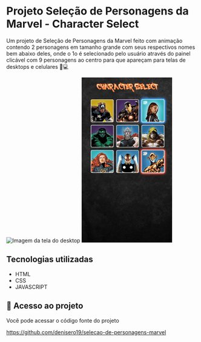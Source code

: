 # Projeto Seleção de Personagens da Marvel - Character Select

Um projeto de Seleção de Personagens da Marvel feito com animação contendo 2 personagens em tamanho grande com seus respectivos nomes bem abaixo deles, onde o 1o é selecionado pelo usuário através do painel clicável com 9 personagens ao centro para que apareçam para telas de desktops e celulares 📲💻

<img src= desktop.gif alt="Imagem da tela do desktop">

<img src= mobile.gif alt="Imagem da tela do mobile">

## Tecnologias utilizadas
- HTML
- CSS
- JAVASCRIPT

## 📂 Acesso ao projeto

Você pode acessar o código fonte do projeto 

<https://github.com/denisero19/selecao-de-personagens-marvel>